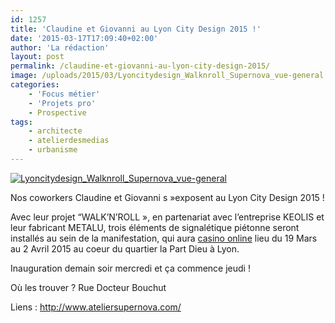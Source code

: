 ```yaml
---
id: 1257
title: 'Claudine et Giovanni au Lyon City Design 2015 !'
date: '2015-03-17T17:09:40+02:00'
author: 'La rédaction'
layout: post
permalink: /claudine-et-giovanni-au-lyon-city-design-2015/
image: /uploads/2015/03/Lyoncitydesign_Walknroll_Supernova_vue-general.jpg
categories:
    - 'Focus métier'
    - 'Projets pro'
    - Prospective
tags:
    - architecte
    - atelierdesmedias
    - urbanisme
---
```


[![Lyoncitydesign_Walknroll_Supernova_vue-general](/uploads/2015/03/Lyoncitydesign_Walknroll_Supernova_vue-general-300x165.jpg)](/uploads/2015/03/Lyoncitydesign_Walknroll_Supernova_vue-general.jpg)

Nos coworkers Claudine et Giovanni s »exposent au Lyon City Design 2015 !

Avec leur projet “WALK’N’ROLL », en partenariat avec l’entreprise KEOLIS et leur fabricant METALU, trois éléments de signalétique piétonne seront installés au sein de la manifestation, qui aura [casino online](http://www.svenskkasinon.com/) lieu du 19 Mars au 2 Avril 2015 au coeur du quartier la Part Dieu à Lyon.

Inauguration demain soir mercredi et ça commence jeudi !

Où les trouver ? Rue Docteur Bouchut

Liens : <http://www.ateliersupernova.com/>